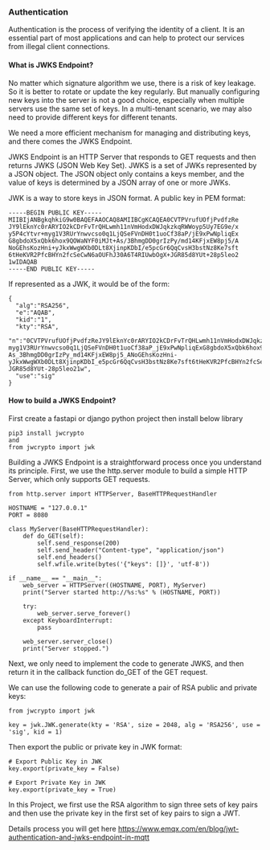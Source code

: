 ### Authentication
Authentication is the process of verifying the identity of a client. It is an essential part of most applications and can help to protect our services from illegal client connections.

#### What is JWKS Endpoint?
No matter which signature algorithm we use, there is a risk of key leakage. So it is better to rotate or update the key regularly. But manually configuring new keys into the server is not a good choice, especially when multiple servers use the same set of keys. In a multi-tenant scenario, we may also need to provide different keys for different tenants.

We need a more efficient mechanism for managing and distributing keys, and there comes the JWKS Endpoint.

JWKS Endpoint is an HTTP Server that responds to GET requests and then returns JWKS (JSON Web Key Set). JWKS is a set of JWKs represented by a JSON object. The JSON object only contains a keys member, and the value of keys is determined by a JSON array of one or more JWKs.

JWK is a way to store keys in JSON format. A public key in PEM format:

```
-----BEGIN PUBLIC KEY-----
MIIBIjANBgkqhkiG9w0BAQEFAAOCAQ8AMIIBCgKCAQEA0CVTPVrufUOfjPvdfzRe
JY9lEknYc0rARYIO2kCDrFvTrQHLwmh11nVmHodxDWJqkzkqRWWoyp5Uy7EG9e/x
y5P4cYtvr+myg1V3RUrYnwvcso0q1LjQSeFVnDH0t1uoCf38aP/jE9xPwNpliqEx
G8gbdoX5xQbk6hox9QOWaNYF0iMJt+As/3BhmgDD0grIzPy/md14KFjxEW8pj5/A
NoGEhsKozHni+yJkxWwgWXb0DLt8XjinpKDbI/e5pcGr6QqCvsH3bstNz8Ke7sft
6tHeKVR2PfcBHYn2fcSeCwN6aOUFhJ30A6T4RIUwbOgX+JGR85d8YUt+28p5leo2
1wIDAQAB
-----END PUBLIC KEY-----
```

If represented as a JWK, it would be of the form:
```
{
  "alg":"RSA256",
  "e":"AQAB",
  "kid":"1",
  "kty":"RSA",
  "n":"0CVTPVrufUOfjPvdfzReJY9lEknYc0rARYIO2kCDrFvTrQHLwmh11nVmHodxDWJqkzkqRWWoyp5Uy7EG9e_xy5P4cYtvr-myg1V3RUrYnwvcso0q1LjQSeFVnDH0t1uoCf38aP_jE9xPwNpliqExG8gbdoX5xQbk6hox9QOWaNYF0iMJt-As_3BhmgDD0grIzPy_md14KFjxEW8pj5_ANoGEhsKozHni-yJkxWwgWXb0DLt8XjinpKDbI_e5pcGr6QqCvsH3bstNz8Ke7sft6tHeKVR2PfcBHYn2fcSeCwN6aOUFhJ30A6T4RIUwbOgX-JGR85d8YUt-28p5leo21w",
  "use":"sig"
}
```

#### How to build a JWKS Endpoint?
First create a fastapi or django python project then install below library 

```
pip3 install jwcrypto
and
from jwcrypto import jwk
```

Building a JWKS Endpoint is a straightforward process once you understand its principle.
First, we use the http.server module to build a simple HTTP Server, which only supports GET requests.

```
from http.server import HTTPServer, BaseHTTPRequestHandler

HOSTNAME = "127.0.0.1"
PORT = 8080

class MyServer(BaseHTTPRequestHandler):
    def do_GET(self):
        self.send_response(200)
        self.send_header("Content-type", "application/json")
        self.end_headers()
        self.wfile.write(bytes('{"keys": []}', 'utf-8'))

if __name__ == "__main__":
    web_server = HTTPServer((HOSTNAME, PORT), MyServer)
    print("Server started http://%s:%s" % (HOSTNAME, PORT))

    try:
        web_server.serve_forever()
    except KeyboardInterrupt:
        pass

    web_server.server_close()
    print("Server stopped.")
```


Next, we only need to implement the code to generate JWKS, and then return it in the callback function do_GET of the GET request.

We can use the following code to generate a pair of RSA public and private keys:
```
from jwcrypto import jwk

key = jwk.JWK.generate(kty = 'RSA', size = 2048, alg = 'RSA256', use = 'sig', kid = 1)

```

Then export the public or private key in JWK format:
```
# Export Public Key in JWK
key.export(private_key = False)

# Export Private Key in JWK
key.export(private_key = True)
```

In this Project, we first use the RSA algorithm to sign three sets of key pairs and then use the private key in the first set of key pairs to sign a JWT.

Details process you will get here 
https://www.emqx.com/en/blog/jwt-authentication-and-jwks-endpoint-in-mqtt



